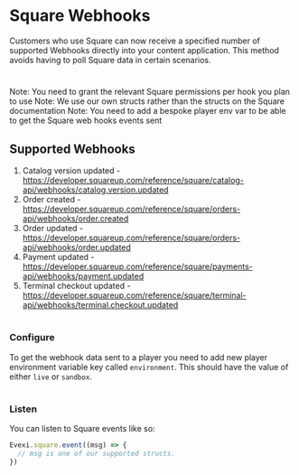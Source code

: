 # Square Webhooks

Customers who use Square can now receive a specified number of supported Webhooks directly into your content application. This method avoids having to poll Square data in certain scenarios.

#

Note: You need to grant the relevant Square permissions per hook you plan to use
Note: We use our own structs rather than the structs on the Square documentation
Note: You need to add a bespoke player env var to be able to get the Square web hooks events sent


## Supported Webhooks

1. Catalog version updated - https://developer.squareup.com/reference/square/catalog-api/webhooks/catalog.version.updated
2. Order created - https://developer.squareup.com/reference/square/orders-api/webhooks/order.created
3. Order updated - https://developer.squareup.com/reference/square/orders-api/webhooks/order.updated
4. Payment updated - https://developer.squareup.com/reference/square/payments-api/webhooks/payment.updated
5. Terminal checkout updated - https://developer.squareup.com/reference/square/terminal-api/webhooks/terminal.checkout.updated  

#

### Configure

To get the webhook data sent to a player you need to add new player environment variable key called `environment`. This should have
the value of either `live` or `sandbox`.

#

### Listen

You can listen to Square events like so:

```typescript
Evexi.square.event((msg) => {
  // msg is one of our supported structs.
})
```
